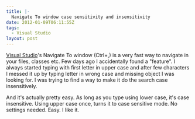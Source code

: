 ```yaml
---
title: |-
  Navigate To window case sensitivity and insensitivity
date: 2012-01-09T06:11:55Z
tags:
  - Visual Studio
layout: post
---
```

[Visual Studio][1]'s Navigate To window (Ctrl+,) is a very fast way to navigate in your files, classes etc. Few days ago I accidentally found a "feature". I always started typing with first letter in upper case and after few characters I messed it up by typing letter in wrong case and missing object I was looking for. I was trying to find a way to make it do the search case insensitively.

And it's actually pretty easy. As long as you type using lower case, it's case insensitive. Using upper case once, turns it to case sensitive mode. No settings needed. Easy. I like it.

[1]: http://www.microsoft.com/visualstudio
